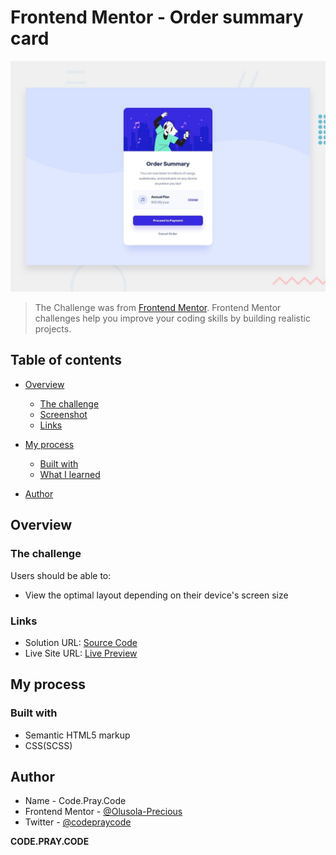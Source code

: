 # Frontend Mentor - Order summary card

![Design preview for the calculator app code challenge](./design/desktop-preview.jpg)

> The Challenge was from [Frontend Mentor](https://www.frontendmentor.io/challenges). Frontend Mentor challenges help you improve your coding skills by building realistic projects. 

## Table of contents

- [Overview](#overview)
  - [The challenge](#the-challenge)
  - [Screenshot](#screenshot)
  - [Links](#links)
- [My process](#my-process)
  - [Built with](#built-with)
  - [What I learned](#what-i-learned)

- [Author](#author)


## Overview

### The challenge

Users should be able to:

- View the optimal layout depending on their device's screen size


### Links

- Solution URL: [Source Code](https://github.com/Olusola-Precious/order-summary-component)
- Live Site URL: [Live Preview](https://order-summary-component.vercel.app/)

## My process

### Built with

- Semantic HTML5 markup
- CSS(SCSS)
## Author

- Name - Code.Pray.Code
- Frontend Mentor - [@Olusola-Precious](https://www.frontendmentor.io/profile/Olusola-Precious])
- Twitter - [@codepraycode](https://www.twitter.com/codepraycode)

**CODE.PRAY.CODE**